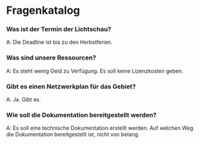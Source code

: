 # Fragenkatalog

### Was ist der Termin der Lichtschau?

A:
Die Deadline ist bis zu den Herbstferien.

### Was sind unsere Ressourcen?

A:
Es steht wenig Geld zu Verfügung. Es soll keine Lizenzkosten geben.

### Gibt es einen Netzwerkplan für das Gebiet?

A:
Ja. Gibt es.

### Wie soll die Dokumentation bereitgestellt werden?

A:
Es soll eine technische Dokumentation erstellt werden.
Auf welchen Weg die Dokumentation bereitgestellt ist, nicht von belang.
